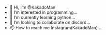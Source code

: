 - 👋 Hi, I’m @KakadoMan
- 👀 I’m interested in programming...
- 🌱 I’m currently learning python...
- 💞️ I’m looking to collaborate on discord...
- 📫 How to reach me Instagram(KakadoMan)...

